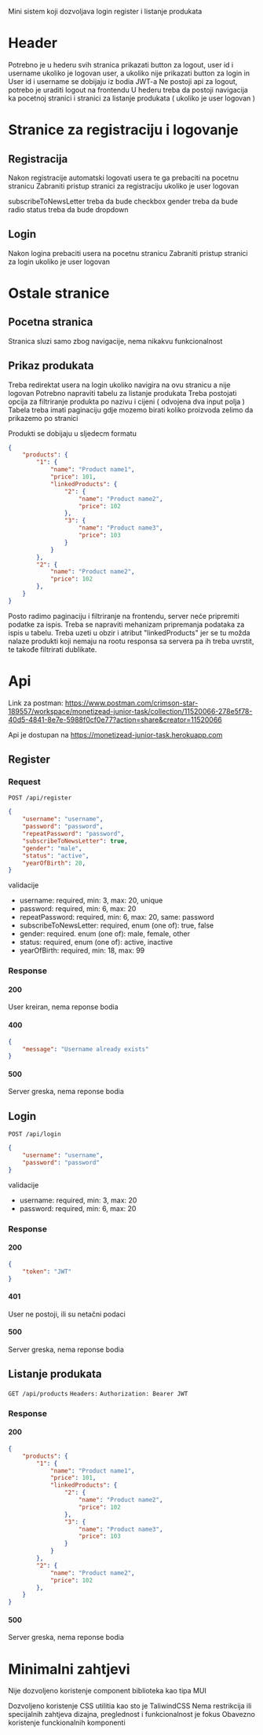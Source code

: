 Mini sistem koji dozvoljava login register i listanje produkata

# Header

Potrebno je u hederu svih stranica prikazati button za logout, user id i username ukoliko je logovan user, a ukoliko nije prikazati button za login in
User id i username se dobijaju iz bodia JWT-a
Ne postoji api za logout, potrebo je uraditi logout na frontendu
U hederu treba da postoji navigacija ka pocetnoj stranici i stranici za listanje produkata ( ukoliko je user logovan )

# Stranice za registraciju i logovanje

## Registracija

Nakon registracije automatski logovati usera te ga prebaciti na pocetnu stranicu
Zabraniti pristup stranici za registraciju ukoliko je user logovan

subscribeToNewsLetter treba da bude checkbox
gender treba da bude radio
status treba da bude dropdown

## Login

Nakon logina prebaciti usera na pocetnu stranicu
Zabraniti pristup stranici za login ukoliko je user logovan

# Ostale stranice

## Pocetna stranica

Stranica sluzi samo zbog navigacije, nema nikakvu funkcionalnost

## Prikaz produkata

Treba redirektat usera na login ukoliko navigira na ovu stranicu a nije logovan
Potrebno napraviti tabelu za listanje produkata
Treba postojati opcija za filtriranje produkta po nazivu i cijeni ( odvojena dva input polja )
Tabela treba imati paginaciju gdje mozemo birati koliko proizvoda zelimo da prikazemo po stranici

Produkti se dobijaju u sljedecm formatu

```json
{
    "products": {
        "1": {
            "name": "Product name1",
            "price": 101,
            "linkedProducts": {
                "2": {
                    "name": "Product name2",
                    "price": 102
                },
                "3": {
                    "name": "Product name3",
                    "price": 103
                }
            }
        },
        "2": {
            "name": "Product name2",
            "price": 102
        },
    }
}
```

Posto radimo paginaciju i filtriranje na frontendu, server neće pripremiti podatke za ispis. Treba se napraviti mehanizam pripremanja podataka za ispis u tabelu.
Treba uzeti u obzir i atribut "linkedProducts" jer se tu možda nalaze produkti koji nemaju na rootu responsa sa servera pa ih treba uvrstit, te takođe filtrirati dublikate.

# Api

Link za postman: https://www.postman.com/crimson-star-189557/workspace/monetizead-junior-task/collection/11520066-278e5f78-40d5-4841-8e7e-5988f0cf0e77?action=share&creator=11520066

Api je dostupan na https://monetizead-junior-task.herokuapp.com

## Register

### Request

`POST /api/register`

```json
{
    "username": "username",
    "password": "password",
    "repeatPassword": "password",
    "subscribeToNewsLetter": true,
    "gender": "male",
    "status": "active",
    "yearOfBirth": 20,
}
```

validacije

- username: required, min: 3, max: 20, unique
- password: required, min: 6, max: 20
- repeatPassword: required, min: 6, max: 20, same: password
- subscribeToNewsLetter: required, enum (one of): true, false
- gender: required. enum (one of): male, female, other
- status: required, enum (one of): active, inactive
- yearOfBirth: required, min: 18, max: 99

### Response

#### 200

User kreiran, nema reponse bodia

#### 400

```json
{
    "message": "Username already exists"
}
```

#### 500

Server greska, nema reponse bodia

## Login

`POST /api/login`

```json
{
    "username": "username",
    "password": "password"
}
```

validacije

- username: required, min: 3, max: 20
- password: required, min: 6, max: 20

### Response

#### 200

```json
{
    "token": "JWT"
}
```

#### 401

User ne postoji, ili su netačni podaci

#### 500

Server greska, nema reponse bodia

## Listanje produkata

`GET /api/products`
`Headers:`
    `Authorization: Bearer JWT`

### Response

#### 200

```json
{
    "products": {
        "1": {
            "name": "Product name1",
            "price": 101,
            "linkedProducts": {
                "2": {
                    "name": "Product name2",
                    "price": 102
                },
                "3": {
                    "name": "Product name3",
                    "price": 103
                }
            }
        },
        "2": {
            "name": "Product name2",
            "price": 102
        },
    }
}
```

#### 500

Server greska, nema reponse bodia


# Minimalni zahtjevi
Nije dozvoljeno koristenje component biblioteka kao tipa MUI

Dozvoljeno koristenje CSS utilitia kao sto je TaliwindCSS
Nema restrikcija ili specijalnih zahtjeva dizajna, preglednost i funkcionalnost je fokus
Obavezno koristenje funckionalnih komponenti